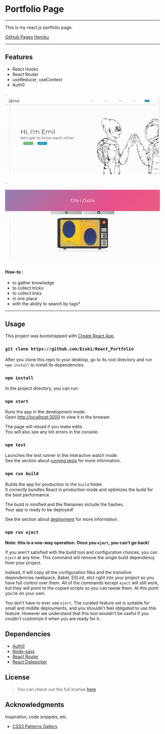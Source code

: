 # Portfolio Page

---

This is my react.js portfolio page.

[GitHub Pages](https://ecuki.github.io/React_Portfolio)
[Heroku](https://floating-earth-42837.herokuapp.com/React_Portfolio)

---

## Features

- React Hooks
- React Router
- useReducer, useContext
- Auth0

.
![X](https://github.com/Ecuki/React_Portfolio/blob/master/src/assets/img/git_view/Screenshot_1.jpg)

.
![X](https://github.com/Ecuki/React_Portfolio/blob/master/src/assets/img/git_view/Screenshot_2.jpg)

#### How-to :

- to gather knowledge
- to collect tricks
- to collect links
- in one place
- with the ability to search by tags\*

---

## Usage

This project was bootstrapped with [Create React App](https://github.com/facebook/create-react-app).

### `git clone https://github.com/Ecuki/React_Portfolio`

After you clone this repo to your desktop, go to its root directory and run `npm install` to install its dependencies.

### `npm install`

In the project directory, you can run:

### `npm start`

Runs the app in the development mode.<br />
Open [http://localhost:3000](http://localhost:3000) to view it in the browser.

The page will reload if you make edits.<br />
You will also see any lint errors in the console.

### `npm test`

Launches the test runner in the interactive watch mode.<br />
See the section about [running tests](https://facebook.github.io/create-react-app/docs/running-tests) for more information.

### `npm run build`

Builds the app for production to the `build` folder.<br />
It correctly bundles React in production mode and optimizes the build for the best performance.

The build is minified and the filenames include the hashes.<br />
Your app is ready to be deployed!

See the section about [deployment](https://facebook.github.io/create-react-app/docs/deployment) for more information.

### `npm run eject`

**Note: this is a one-way operation. Once you `eject`, you can’t go back!**

If you aren’t satisfied with the build tool and configuration choices, you can `eject` at any time. This command will remove the single build dependency from your project.

Instead, it will copy all the configuration files and the transitive dependencies (webpack, Babel, ESLint, etc) right into your project so you have full control over them. All of the commands except `eject` will still work, but they will point to the copied scripts so you can tweak them. At this point you’re on your own.

You don’t have to ever use `eject`. The curated feature set is suitable for small and middle deployments, and you shouldn’t feel obligated to use this feature. However we understand that this tool wouldn’t be useful if you couldn’t customize it when you are ready for it.

## Dependencies

- [Auth0 ](https://github.com/auth0)
- [Node-sass](https://github.com/sass/node-sass)
- [React Router](https://github.com/ReactTraining/react-router)
- [React Datepicker](https://reactdatepicker.com/)

## License

> You can check out the full license [here](X)

## Acknowledgments

Inspiration, code snippets, etc.

- [CSS3 Patterns Gallery](https://leaverou.github.io/css3patterns/)
